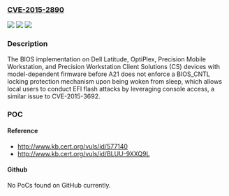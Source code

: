 ### [CVE-2015-2890](https://cve.mitre.org/cgi-bin/cvename.cgi?name=CVE-2015-2890)
![](https://img.shields.io/static/v1?label=Product&message=n%2Fa&color=blue)
![](https://img.shields.io/static/v1?label=Version&message=n%2Fa&color=blue)
![](https://img.shields.io/static/v1?label=Vulnerability&message=n%2Fa&color=brighgreen)

### Description

The BIOS implementation on Dell Latitude, OptiPlex, Precision Mobile Workstation, and Precision Workstation Client Solutions (CS) devices with model-dependent firmware before A21 does not enforce a BIOS_CNTL locking protection mechanism upon being woken from sleep, which allows local users to conduct EFI flash attacks by leveraging console access, a similar issue to CVE-2015-3692.

### POC

#### Reference
- http://www.kb.cert.org/vuls/id/577140
- http://www.kb.cert.org/vuls/id/BLUU-9XXQ9L

#### Github
No PoCs found on GitHub currently.

